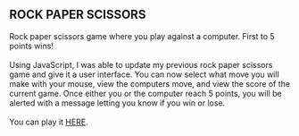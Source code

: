 ## ROCK PAPER SCISSORS
Rock paper scissors game where you play against a computer. First to 5 points wins!
<br><br>
Using JavaScript, I was able to update my previous rock paper scissors game and give it a user interface. You can now select what move you will make with your mouse, view the computers move, and view the score of the current game. Once either you or the computer reach 5 points, you will be alerted with a message letting you know if you win or lose.
<br><br>
You can play it <a href="https://nsanchez9009.github.io/rock-paper-scissors/">HERE</a>.

